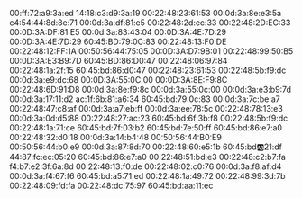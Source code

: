 00:ff:72:a9:3a:ed
14:18:c3:d9:3a:19
00:22:48:23:61:53
00:0d:3a:8e:e3:5a
c4:54:44:8d:8e:71
00:0d:3a:df:81:e5
00:22:48:2d:ec:33
00:22:48:2D:EC:33
00:0D:3A:DF:81:E5
00:0d:3a:83:43:04
00:0D:3A:4E:7D:29
00:0D:3A:4E:7D:29
60:45:BD:79:0C:83
00:22:48:13:F0:DE
00:22:48:12:FF:1A
00:50:56:44:75:05
00:0D:3A:D7:9B:01
00:22:48:99:50:B5
00:0D:3A:E3:B9:7D
60:45:BD:86:D0:47
00:22:48:06:97:84
00:22:48:1a:2f:15
60:45:bd:86:d0:47
00:22:48:23:61:53
00:22:48:5b:f9:dc
00:0d:3a:e9:dc:68
00:0D:3A:55:0C:00
00:0D:3A:8E:F9:8C
00:22:48:6D:91:D8
00:0d:3a:8e:f9:8c
00:0d:3a:55:0c:00
00:0d:3a:e3:b9:7d
00:0d:3a:17:11:d2
ac:1f:6b:81:a6:34
60:45:bd:79:0c:83
00:0d:3a:7c:be:a7
00:22:48:47:c8:af
00:0d:3a:a7:eb:ff
00:0d:3a:ee:78:5c
00:22:48:78:13:e3
00:0d:3a:0d:d5:88
00:22:48:27:ac:23
60:45:bd:6f:3b:f8
00:22:48:5b:f9:dc
00:22:48:1a:71:ce
60:45:bd:7f:03:b2
60:45:bd:7e:50:ff
60:45:bd:86:e7:a0
00:22:48:32:d0:18
00:0d:3a:14:b4:48
00:50:56:44:B0:E9
00:50:56:44:b0:e9
00:0d:3a:87:8d:70
00:22:48:60:e5:1b
60:45:bd:ab:21:df
44:87:fc:ec:05:20
60:45:bd:86:e7:a0
00:22:48:51:bd:e3
00:22:48:c2:b7:fa
f4:b7:e2:3f:6a:8d
00:22:48:13:f0:de
00:22:48:02:c0:76
00:0d:3a:f8:af:d4
00:0d:3a:f4:67:f6
60:45:bd:a5:71:ed
00:22:48:1a:49:72
00:22:48:99:3d:7b
00:22:48:09:fd:fa
00:22:48:dc:75:97
60:45:bd:aa:11:ec
